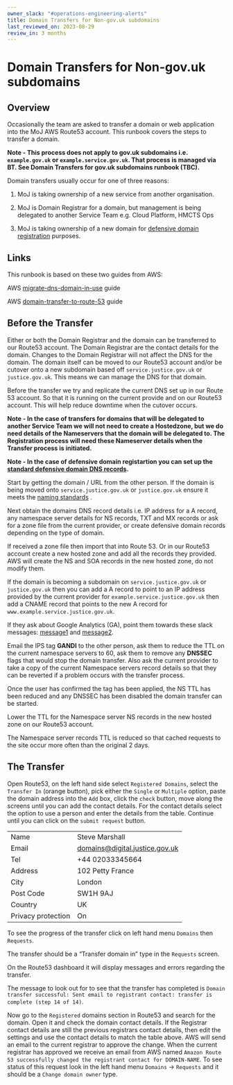 ```yaml
---
owner_slack: "#operations-engineering-alerts"
title: Domain Transfers for Non-gov.uk subdomains
last_reviewed_on: 2023-08-29
review_in: 3 months
---
```


# Domain Transfers for Non-gov.uk subdomains

## Overview

Occasionally the team are asked to transfer a domain or web application into the MoJ AWS Route53 account. This runbook covers the steps to transfer a domain.

**Note - This process does not apply to gov.uk subdomains i.e. `example.gov.uk` or `example.service.gov.uk`. That process is managed via BT. See Domain Transfers for gov.uk subdomains runbook (TBC).**

Domain transfers usually occur for one of three reasons:

1. MoJ is taking ownership of a new service from another organisation.

2. MoJ is Domain Registrar for a domain, but management is being delegated to another Service Team e.g. Cloud Platform, HMCTS Ops

3. MoJ is taking ownership of a new domain for [defensive domain registration](https://github.com/ministryofjustice/dns#defensive-domain-management) purposes.

## Links

This runbook is based on these two guides from AWS:

AWS [migrate-dns-domain-in-use](https://docs.aws.amazon.com/Route53/latest/DeveloperGuide/migrate-dns-domain-in-use.html) guide

AWS [domain-transfer-to-route-53](https://docs.aws.amazon.com/Route53/latest/DeveloperGuide/domain-transfer-to-route-53.html#domain-transfer-to-route-53-up-to-five-procedure) guide

## Before the Transfer

Either or both the Domain Registrar and the domain can be transferred to our Route53 account. The Domain Registrar are the contact details for the domain. Changes to the Domain Registrar will not affect the DNS for the domain. The domain itself can be moved to our Route53 account and/or be cutover onto a new subdomain based off `service.justice.gov.uk` or `justice.gov.uk`. This means we can manage the DNS for that domain.

Before the transfer we try and replicate the current DNS set up in our Route 53 account. So that it is running on the current provide and on our Route53 account. This will help reduce downtime when the cutover occurs.

**Note - In the case of transfers for domains that will be delegated to another Service Team we will not need to create a Hostedzone, but we do need details of the Nameservers that the domain will be delegated to. The Registration process will need these Nameserver details when the Transfer process is initiated.**

**Note - In the case of defensive domain registartion you can set up the [standard defensive domain DNS records](https://github.com/ministryofjustice/dns/blob/main/defensive-domains/dns.tmpl.yaml).**

Start by getting the domain / URL from the other person. If the domain is being moved onto `service.justice.gov.uk` or `justice.gov.uk` ensure it meets the [naming standards](https://ministryofjustice.github.io/technical-guidance/documentation/standards/naming-domains.html#naming-domains) .

Next obtain the domains DNS record details i.e. IP address for a A record, any namespace server details for NS records, TXT and MX records or ask for a zone file from the current provider, or create defensive domain records depending on the type of domain.

If received a zone file then import that into Route 53. Or in our Route53 account create a new hosted zone and add all the records they provided. AWS will create the NS and SOA records in the new hosted zone, do not modify them.

If the domain is becoming a subdomain on `service.justice.gov.uk` or `justice.gov.uk` then you can add a A record to point to an IP address provided by the current provider for `example.service.justice.gov.uk` then add a CNAME record that points to the new A record for `www.example.service.justice.gov.uk`.

If they ask about Google Analytics (GA), point them towards these slack messages: [message1](https://mojdt.slack.com/archives/C0282GUGKL7/p1650625609603759?thread_ts=1650625106.057059&cid=C0282GUGKL7) and [message2](https://mojdt.slack.com/archives/C0282GUGKL7/p1650625106057059).

Email the IPS tag **GANDI** to the other person, ask them to reduce the TTL on the current namespace servers to 60, ask them to remove any **DNSSEC** flags that would stop the domain transfer. Also ask the current provider to take a copy of the current Namespace servers record details so that they can be reverted if a problem occurs with the transfer process.

Once the user has confirmed the tag has been applied, the NS TTL has been reduced and any DNSSEC has been disabled the domain transfer can be started.

Lower the TTL for the Namespace server NS records in the new hosted zone on our Route53 account.

The Namespace server records TTL is reduced so that cached requests to the site occur more often than the original 2 days.

## The Transfer

Open Route53, on the left hand side select `Registered Domains`, select the `Transfer In` (orange button), pick either the `Single` or `Multiple` option, paste the domain address into the `Add` box, click the `check` button, move along the screens until you can add the contact details. For the contact details select the option to use a person and enter the details from the table. Continue until you can click on the `submit request` button.

|  |  |
|--|--|
| Name | Steve Marshall |
| Email | <domains@digital.justice.gov.uk> |
| Tel | +44 02033345664 |
| Address | 102 Petty France |
| City | London |
| Post Code | SW1H 9AJ |
|Country | UK |
| Privacy protection | On |

To see the progress of the transfer click on left hand menu `Domains` then `Requests`.

The transfer should be a “Transfer domain in” type in the `Requests` screen.

On the Route53 dashboard it will display messages and errors regarding the transfer.

The message to look out for to see that the transfer has completed is `Domain transfer successful: Sent email to registrant contact: transfer is complete (step 14 of 14)`.

Now go to the `Registered` domains section in Route53 and search for the domain. Open it and check the domain contact details. If the Registrar contact details are still the previous registrars contact details, then edit the settings and use the contact details to match the table above. AWS will send an email to the current registrar to approve the change. When the current registrar has approved we receive an email from AWS named `Amazon Route 53 successfully changed the registrant contact for DOMAIN-NAME`. To see status of this request look in the left hand menu `Domains` -> `Requests` and it should be a `Change domain owner` type.
